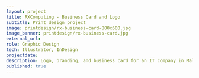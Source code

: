 ```yaml
---
layout: project
title: RXComputing - Business Card and Logo
subtitle: Print design project
image: printdesign/rx-business-card-800x600.jpg
image_banner: printdesign/rx-business-card.jpg
external_url:
role: Graphic Design
tech: Illustrator, InDesign
projectdate:
description: Logo, branding, and business card for an IT company in Malaysia.
published: true
---
```


<!-- ### Overview
 
### Concept  

### Architecture

### Wireframes

### Mockups -->
